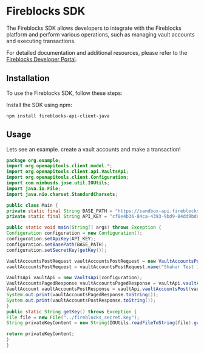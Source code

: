 # Fireblocks SDK

The Fireblocks SDK allows developers to integrate with the Fireblocks platform and perform various operations, such as managing vault accounts and executing transactions.

For detailed documentation and additional resources, please refer to the [Fireblocks Developer Portal](https://developer.fireblocks.com/).

## Installation

To use the Fireblocks SDK, follow these steps:

Install the SDK using npm:

```shell
npm install fireblocks-api-client-java
```

## Usage

Lets see an example. create a vault accounts and make a transaction! 
```java
package org.example;
import org.openapitools.client.model.*;
import org.openapitools.client.api.VaultsApi;
import org.openapitools.client.Configuration;
import com.nimbusds.jose.util.IOUtils;
import java.io.File;
import java.nio.charset.StandardCharsets;

public class Main {
private static final String BASE_PATH = "https://sandbox-api.fireblocks.io/v1";
private static final String API_KEY = "cf8e4b36-84ca-4393-9bd9-84dd9bd640c8";

public static void main(String[] args) throws Exception {
Configuration configuration = new Configuration();
configuration.setApiKey(API_KEY);
configuration.setBasePath(BASE_PATH);
configuration.setSecretKey(getKey());

VaultAccountsPostRequest vaultAccountsPostRequest = new VaultAccountsPostRequest();
vaultAccountsPostRequest = vaultAccountsPostRequest.name("Shahar Test Java2222");

VaultsApi vaultApi = new VaultsApi(configuration);
VaultAccountsPagedResponse vaultAccountsPagedResponse = vaultApi.vaultAccountsPagedGet(null,null,null,null,null,null,null,null,null,null);
VaultAccount vaultAccountsPostResponse = vaultApi.vaultAccountsPost(vaultAccountsPostRequest);
System.out.print(vaultAccountsPagedResponse.toString());
System.out.print(vaultAccountsPostResponse.toString());
}
public static String getKey() throws Exception {
File file = new File("../fireblocks_secret.key");
String privateKeyContent = new String(IOUtils.readFileToString(file).getBytes(), StandardCharsets.UTF_8).replaceAll("-----(BEGIN|END) PRIVATE KEY-----", "").replaceAll("\\s", "");

return privateKeyContent;
}
}
```
